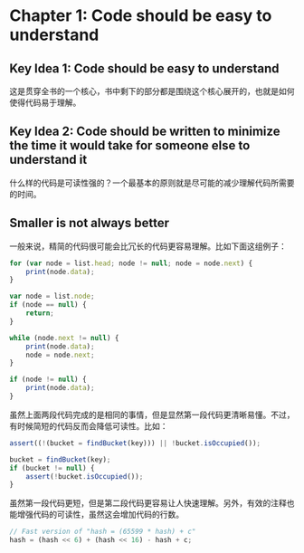 # Chapter 1: Code should be easy to understand
## Key Idea 1: Code should be easy to understand
这是贯穿全书的一个核心，书中剩下的部分都是围绕这个核心展开的，也就是如何使得代码易于理解。 
## Key Idea 2: Code should be written to minimize the time it would take for someone else to understand it
什么样的代码是可读性强的？一个最基本的原则就是尽可能的减少理解代码所需要的时间。
## Smaller is not always better
一般来说，精简的代码很可能会比冗长的代码更容易理解。比如下面这组例子：
```js
for (var node = list.head; node != null; node = node.next) {
    print(node.data);
}
```
```js
var node = list.node;
if (node == null) {
    return;
}

while (node.next != null) {
    print(node.data);
    node = node.next;
}

if (node != null) {
    print(node.data);
}
```
虽然上面两段代码完成的是相同的事情，但是显然第一段代码更清晰易懂。不过，有时候简短的代码反而会降低可读性。比如：
```js
assert((!(bucket = findBucket(key))) || !bucket.isOccupied());
```
```js
bucket = findBucket(key);
if (bucket != null) {
    assert(!bucket.isOccupied());
}
```
虽然第一段代码更短，但是第二段代码更容易让人快速理解。另外，有效的注释也能增强代码的可读性，虽然这会增加代码的行数。
```js
// Fast version of "hash = (65599 * hash) + c"
hash = (hash << 6) + (hash << 16) - hash + c;
```
